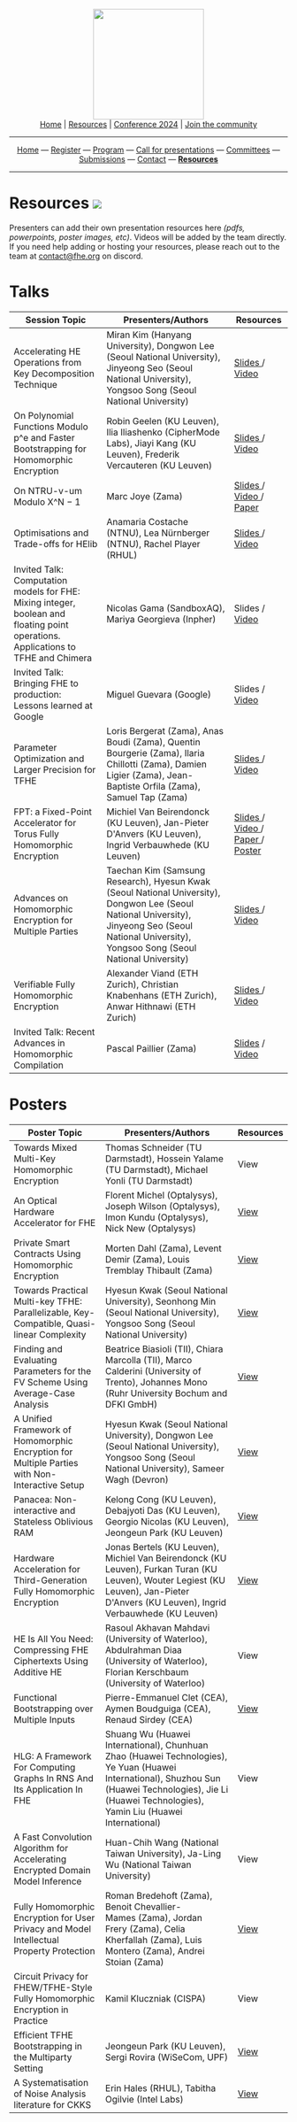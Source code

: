 <!-- Main header navigation -->
<p align="center">
  <img width="200" src="https://user-images.githubusercontent.com/5758427/180978488-db825482-5a58-4c7c-9589-c494a6f0be04.png"><br/>
  <a href="https://fhe-org.github.io">Home</a> | <a href="https://fhe-org.github.io/resources">Resources</a> | <a href="https://fhe-org.github.io/conferences/conference-2024/">Conference 2024</a> | <a href="https://fhe-org.github.io/community">Join the community</a>
</p>
<hr/>
<!-- /Main header navigation -->



<!-- Header conference 2023 links -->
<p align="center">
  <a href="https://fhe-org.github.io/conferences/conference-2023/">Home</a>
  —
  <a href="https://lu.ma/fhe-org-conference-2023-tickets">Register</a>
  —
  <a href="https://fhe-org.github.io/conferences/conference-2023/program">Program</a>
  —
  <a href="https://fhe-org.github.io/conferences/conference-2023/call-for-presentations">Call for presentations</a>
  —
  <a href="https://fhe-org.github.io/conferences/conference-2023/committees">Committees</a>
  —
  <a href="https://easychair.org/conferences/?conf=fheorg2023" target="_blank">Submissions</a>
  —
  <a href="https://fhe-org.github.io/conferences/conference-2023/contact">Contact</a>
  —
  <a href="https://fhe-org.github.io/conferences/conference-2023/resources"><b>Resources</b></a></p>
<hr/>
<!-- /Header conference 2023 links -->

# Resources [<img src="https://img.shields.io/badge/Edit%20this%20page%20on-Github-lightgrey?style=flat-square">](https://github.com/FHE-org/fhe-org.github.io/edit/main/conferences/conference-2023/resources.md)

Presenters can add their own presentation resources here *(pdfs, powerpoints, poster images, etc)*. Videos will be added by the team directly. If you need help adding or hosting your resources, please reach out to the team at contact@fhe.org on discord.

# Talks

<table>
<thead>
  <tr>
      <th data-sortas="case-insensitive">Session Topic</th>
      <th data-sortas="case-insensitive">Presenters/Authors</th>
      <th data-sortas="case-insensitive">Resources</th>
  </tr>
</thead>

<tr>
    <td>Accelerating HE Operations from Key Decomposition Technique</td>
    <td>Miran Kim (Hanyang University), Dongwon Lee (Seoul National University), Jinyeong Seo (Seoul National University), Yongsoo Song (Seoul National University)</td>
    <td>
      <a href="https://github.com/SNUCP/Conference/blob/main/FHEorg%202023/%5B2303%5D%20FHEorg%20Accelerating%20HE%20Operations.pdf">
        Slides
      </a> /
      <a href="https://www.youtube.com/watch?v=phCBIyfKETQ&list=PLnbmMskCVh1ei6AkXHDTAefkGZaBmtUQO&index=1">
        Video
      </a>
   </td>
</tr>

<tr>
    <td>On Polynomial Functions Modulo p^e and Faster Bootstrapping for Homomorphic Encryption</td>
    <td>Robin Geelen (KU Leuven), Ilia Iliashenko (CipherMode Labs), Jiayi Kang (KU Leuven), Frederik Vercauteren (KU Leuven)</td>
    <td>
      <a href="https://cosicdatabase.esat.kuleuven.be/backend/publications/files/talk/583">
        Slides
      </a> /
      <a href="https://www.youtube.com/watch?v=HPx_6_d4WDQ&list=PLnbmMskCVh1ei6AkXHDTAefkGZaBmtUQO&index=2">
        Video
      </a>
    </td>
</tr>

<tr>
    <td>On NTRU-v-um Modulo X^N − 1</td>
    <td>Marc Joye (Zama)</td>
  <td>
    <a href="https://marcjoye.github.io/slides/ntrunium.pdf">
      Slides
    </a> /
    <a href="https://www.youtube.com/watch?v=gjXxiwBNET4&list=PLnbmMskCVh1ei6AkXHDTAefkGZaBmtUQO&index=3">
      Video
    </a> /
    <a href="https://eprint.iacr.org/2022/1092.pdf">
      Paper
    </a>
  </td>
</tr>

<tr>
    <td>Optimisations and Trade-offs for HElib</td>
    <td>Anamaria Costache (NTNU), Lea Nürnberger (NTNU), Rachel Player (RHUL) </td>
    <td>
    <a href="https://github.com/FHE-org/fhe-org.github.io/blob/main/conferences/conference-2023/media/OptimisationsAndTradeOffs_FHEorg.pptx.pdf">
      Slides
    </a> /
      <a href="https://www.youtube.com/watch?v=_3GLXu7SdI8&list=PLnbmMskCVh1ei6AkXHDTAefkGZaBmtUQO&index=4">
        Video
      </a>
  </td>
</tr>

<tr>
    <td>Invited Talk: Computation models for FHE: Mixing integer, boolean and floating point operations. Applications to TFHE and Chimera</td>
    <td>Nicolas Gama (SandboxAQ), Mariya Georgieva (Inpher)</td>
    <td>Slides /
      <a href="https://www.youtube.com/watch?v=u6XQP04Zq_c&list=PLnbmMskCVh1ei6AkXHDTAefkGZaBmtUQO&index=5">
        Video
      </a>
  </td>
</tr>

<tr>
    <td>Invited Talk: Bringing FHE to production: Lessons learned at Google</td>
    <td>Miguel Guevara (Google)</td>
    <td>Slides /
      <a href="https://www.youtube.com/watch?v=-QoPKZi-5l4&list=PLnbmMskCVh1ei6AkXHDTAefkGZaBmtUQO&index=6">
        Video
      </a>
    </td>
</tr>

<tr>
    <td>Parameter Optimization and Larger Precision for TFHE</td>
    <td>Loris Bergerat (Zama), Anas Boudi (Zama), Quentin Bourgerie (Zama), Ilaria Chillotti (Zama), Damien Ligier (Zama), Jean-Baptiste Orfila (Zama), Samuel Tap (Zama)</td>
    <td>
    <a href="https://github.com/FHE-org/fhe-org.github.io/blob/main/conferences/conference-2023/media/DL-ST-slides.pdf">
      Slides
    </a> /
      <a href="https://www.youtube.com/watch?v=l5MU47K7tfI&list=PLnbmMskCVh1ei6AkXHDTAefkGZaBmtUQO&index=7">
        Video
      </a>
    </td>
</tr>

<tr>
    <td>FPT: a Fixed-Point Accelerator for Torus Fully Homomorphic Encryption</td>
    <td>Michiel Van Beirendonck (KU Leuven), Jan-Pieter D'Anvers (KU Leuven), Ingrid Verbauwhede (KU Leuven)</td>
    <td>
    <a href="https://www.esat.kuleuven.be/cosic/publications/talk-587.pdf">
      Slides
    </a> /
    <a href="https://www.youtube.com/watch?v=Bbkc1IavkGo&list=PLnbmMskCVh1ei6AkXHDTAefkGZaBmtUQO&index=8">
      Video
      </a> /
    <a href="https://eprint.iacr.org/2022/1635.pdf">
      Paper
    </a> /
    <a href="https://www.esat.kuleuven.be/cosic/publications/talk-588.pdf">
      Poster
    </a>
    </td>
</tr>

<tr>
    <td>Advances on Homomorphic Encryption for Multiple Parties</td>
    <td>Taechan Kim (Samsung Research), Hyesun Kwak (Seoul National University), Dongwon Lee (Seoul National University), Jinyeong Seo (Seoul National University), Yongsoo Song (Seoul National University)</td>
    <td>
      <a href="https://github.com/SNUCP/Conference/blob/main/FHEorg%202023/%5B2303%5D%20FHEorg%20HE%20multiple.pdf">
        Slides
      </a> / <a href="https://www.youtube.com/watch?v=Wrdr79G32KY&list=PLnbmMskCVh1ei6AkXHDTAefkGZaBmtUQO&index=9">
      Video
      </a>
    </td>
</tr>

<tr>
    <td>Verifiable Fully Homomorphic Encryption</td>
    <td>Alexander Viand (ETH Zurich), Christian Knabenhans (ETH Zurich), Anwar Hithnawi (ETH Zurich)</td>
    <td>
        <a href="https://github.com/MarbleHE/ringSNARK/raw/master/docs/vFHE_FHE.org'23.pdf">
        Slides
      </a> / <a href="https://www.youtube.com/watch?v=8bVHYi7avCU&list=PLnbmMskCVh1ei6AkXHDTAefkGZaBmtUQO&index=10">
        Video
      </a>
  </td>
</tr>

<tr>
    <td>Invited Talk: Recent Advances in Homomorphic Compilation</td>
    <td>Pascal Paillier (Zama)</td>
    <td><a href="https://github.com/FHE-org/fhe-org.github.io/files/11624572/Recent.advances.on.homomorphic.compilations.pdf">Slides</a> /
      <a href="https://www.youtube.com/watch?v=phWYLwlPTY0&list=PLnbmMskCVh1ei6AkXHDTAefkGZaBmtUQO&index=11">
        Video
      </a>
  </td>
</tr>
</table>



# Posters

<table>
<thead>
  <tr>
    <th data-sortas="case-insensitive">Poster Topic</th>
    <th data-sortas="case-insensitive">Presenters/Authors</th>
    <th data-sortas="case-insensitive">Resources</th>
  </tr>
</thead>

<tr>
    <td>Towards Mixed Multi-Key Homomorphic Encryption</td>
    <td>Thomas Schneider (TU Darmstadt), Hossein Yalame (TU Darmstadt), Michael Yonli (TU Darmstadt)</td>
    <td>View</td>
</tr>

<tr>
    <td>An Optical Hardware Accelerator for FHE</td>
    <td>Florent Michel (Optalysys), Joseph Wilson (Optalysys), Imon Kundu (Optalysys), Nick New (Optalysys)</td>
    <td>
      <a href="https://drive.google.com/file/d/1XS_Gm-PizYQF0leDyZ2E5GSCNV_OsLuh/view?usp=sharing">
        View
      </a>
    </td>
</tr>

<tr>
    <td>Private Smart Contracts Using Homomorphic Encryption</td>
    <td>Morten Dahl (Zama), Levent Demir (Zama), Louis Tremblay Thibault (Zama)</td>
    <td>
      <a href="https://github.com/tremblaythibaultl/papers-and-talks/blob/main/fhe_org_2023_poster_blockchain.pdf">
        View
      </a>
    </td>
</tr>

<tr>
    <td>Towards Practical Multi-key TFHE: Parallelizable, Key-Compatible, Quasi-linear Complexity</td>
    <td>Hyesun Kwak (Seoul National University), Seonhong Min (Seoul National University), Yongsoo Song (Seoul National University)</td>
    <td>
      <a href="https://github.com/SNUCP/Conference/blob/main/FHEorg%202023/%5B2303%5D%20FHEorg%20MKTFHE.pdf">
        View
      </a>
    </td>
</tr>

<tr>
    <td>Finding and Evaluating Parameters for the FV Scheme Using Average-Case Analysis</td>
    <td>Beatrice Biasioli (TII), Chiara Marcolla (TII), Marco Calderini (University of Trento), Johannes Mono (Ruhr University Bochum and DFKI GmbH)</td>
 <td>
      <a href="https://github.com/FHE-org/fhe-org.github.io/raw/main/conferences/conference-2023/media/FV_parameters.pdf">
    View
      </a>
    </td>
</tr>


<tr>
    <td>A Unified Framework of Homomorphic Encryption for Multiple Parties with Non-Interactive Setup</td>
    <td>Hyesun Kwak (Seoul National University), Dongwon Lee (Seoul National University), Yongsoo Song (Seoul National University), Sameer Wagh (Devron)</td>
    <td>
      <a href="https://github.com/SNUCP/Conference/blob/main/FHEorg%202023/%5B2303%5D%20FHEorg%20MGHE.pdf">
        View
      </a>
    </td>
</tr>

<tr>
    <td>Panacea: Non-interactive and Stateless Oblivious RAM</td>
    <td>Kelong Cong (KU Leuven), Debajyoti Das (KU Leuven), Georgio Nicolas (KU Leuven), Jeongeun Park (KU Leuven)</td>
    <td>
      <a href="https://github.com/FHE-org/fhe-org.github.io/raw/main/conferences/conference-2023/media/panacea_poster.pdf">
    View
      </a>
    </td>
</tr>

<tr>
    <td>Hardware Acceleration for Third-Generation Fully Homomorphic Encryption</td>
    <td>Jonas Bertels (KU Leuven), Michiel Van Beirendonck (KU Leuven), Furkan Turan (KU Leuven), Wouter Legiest (KU Leuven), Jan-Pieter D'Anvers (KU Leuven), Ingrid Verbauwhede  (KU Leuven)</td>
    <td>
      <a href="https://github.com/FHE-org/fhe-org.github.io/raw/main/conferences/conference-2023/media/FHEW_HW_Acceleration.pdf">
    View
      </a>
    </td>
</tr>

<tr>
    <td>HE Is All You Need: Compressing FHE Ciphertexts Using Additive HE</td>
    <td>Rasoul Akhavan Mahdavi (University of Waterloo), Abdulrahman Diaa (University of Waterloo), Florian Kerschbaum (University of Waterloo)</td>
    <td>View</td>
</tr>

<tr>
    <td>Functional Bootstrapping over Multiple Inputs</td>
    <td>Pierre-Emmanuel Clet (CEA), Aymen Boudguiga (CEA), Renaud Sirdey (CEA)</td>
    <td>
      <a href="https://github.com/FHE-org/fhe-org.github.io/tree/main/conferences/conference-2023/media/posterTFHEMultiInputs.pdf">
    View
      </a>
    </td>
</tr>

<tr>
    <td>HLG: A Framework For Computing Graphs In RNS And Its Application In FHE</td>
    <td> Shuang Wu (Huawei International), Chunhuan Zhao (Huawei Technologies), Ye Yuan (Huawei International), Shuzhou Sun (Huawei Technologies), Jie Li (Huawei Technologies), Yamin Liu (Huawei International)</td>
    <td>View</td>
</tr>

<tr>
    <td>A Fast Convolution Algorithm for Accelerating Encrypted Domain Model Inference</td>
    <td>Huan-Chih Wang (National Taiwan University), Ja-Ling Wu (National Taiwan University)</td>
    <td>View</td>
</tr>

<tr>
    <td>Fully Homomorphic Encryption for User Privacy and Model Intellectual Property Protection</td>
    <td>Roman Bredehoft (Zama), Benoit Chevallier-Mames (Zama), Jordan Frery (Zama), Celia Kherfallah (Zama), Luis Montero (Zama), Andrei Stoian (Zama)</td>
    <td>
      <a href="https://drive.google.com/file/d/1AD7kkxDy1qVzwinwAluh8ZoeFyXEajRh">
        View
      </a>
    </td>
</tr>

<tr>
    <td>Circuit Privacy for FHEW/TFHE-Style Fully Homomorphic Encryption in Practice</td>
    <td>Kamil Kluczniak (CISPA)</td>
    <td>View</td>
</tr>

<tr>
    <td>Efficient TFHE Bootstrapping in the Multiparty Setting</td>
    <td>Jeongeun Park (KU Leuven), Sergi Rovira (WiSeCom, UPF)</td>
    <td>
      <a href="https://github.com/FHE-org/fhe-org.github.io/tree/main/conferences/conference-2023/media/Poster_Multiparty_TFHE.pdf">
      View
        </a>
  </td>
</tr>

<tr>
    <td>A Systematisation of Noise Analysis literature for CKKS</td>
    <td>Erin Hales (RHUL), Tabitha Ogilvie (Intel Labs)</td>
    <td>
            <a href="https://github.com/FHE-org/fhe-org.github.io/tree/main/conferences/conference-2023/media/tabby_and_erin_poster-1.pdf">
              View
      </a>
</td>
</tr>
</table>
